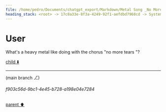 ```yaml
---
file: /home/pedro/Documents/chatgpt_export/Markdown/Metal Song _No More Tears_.md
heading_stack: <root> -> 17c8a33e-8f3a-4249-92f1-aefdbd7968cd -> System -> a08bc7b5-467d-4cc2-b74d-09f014e30b4d -> System -> aaa21d13-4fcc-46bc-ac53-ac7a87a0c660 -> User
---
```

# User

What's a heavy metal like doing with the chorus "no more tears "?

[child ⬇️](#f903c56d-9bc1-4e45-b728-a198e04e7284)

---

(main branch ⎇)
###### f903c56d-9bc1-4e45-b728-a198e04e7284
[parent ⬆️](#aaa21d13-4fcc-46bc-ac53-ac7a87a0c660)
